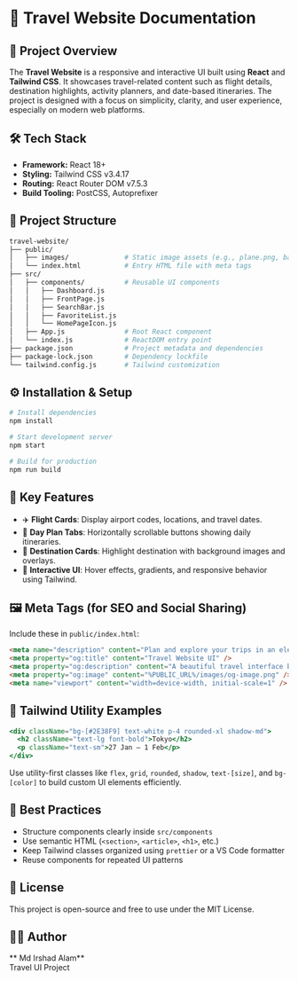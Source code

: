 # 📘 Travel Website Documentation

## 🧾 Project Overview
The **Travel Website** is a responsive and interactive UI built using **React** and **Tailwind CSS**. It showcases travel-related content such as flight details, destination highlights, activity planners, and date-based itineraries. The project is designed with a focus on simplicity, clarity, and user experience, especially on modern web platforms.

## 🛠️ Tech Stack
- **Framework:** React 18+
- **Styling:** Tailwind CSS v3.4.17
- **Routing:** React Router DOM v7.5.3
- **Build Tooling:** PostCSS, Autoprefixer

## 📁 Project Structure
```bash
travel-website/
├── public/
│   ├── images/              # Static image assets (e.g., plane.png, background.jpg)
│   └── index.html           # Entry HTML file with meta tags
├── src/
│   ├── components/          # Reusable UI components
│   │   ├── Dashboard.js
│   │   ├── FrontPage.js
│   │   ├── SearchBar.js
│   │   ├── FavoriteList.js
│   │   └── HomePageIcon.js
│   ├── App.js               # Root React component
│   └── index.js             # ReactDOM entry point
├── package.json             # Project metadata and dependencies
├── package-lock.json        # Dependency lockfile
└── tailwind.config.js       # Tailwind customization
```

## ⚙️ Installation & Setup
```bash
# Install dependencies
npm install

# Start development server
npm start

# Build for production
npm run build
```

## 🧩 Key Features
- ✈️ **Flight Cards**: Display airport codes, locations, and travel dates.
- 📅 **Day Plan Tabs**: Horizontally scrollable buttons showing daily itineraries.
- 🌆 **Destination Cards**: Highlight destination with background images and overlays.
- 🎯 **Interactive UI**: Hover effects, gradients, and responsive behavior using Tailwind.

## 🖼️ Meta Tags (for SEO and Social Sharing)
Include these in `public/index.html`:
```html
<meta name="description" content="Plan and explore your trips in an elegant travel dashboard." />
<meta property="og:title" content="Travel Website UI" />
<meta property="og:description" content="A beautiful travel interface built with React and Tailwind." />
<meta property="og:image" content="%PUBLIC_URL%/images/og-image.png" />
<meta name="viewport" content="width=device-width, initial-scale=1" />
```

## 🎨 Tailwind Utility Examples
```jsx
<div className="bg-[#2E38F9] text-white p-4 rounded-xl shadow-md">
  <h2 className="text-lg font-bold">Tokyo</h2>
  <p className="text-sm">27 Jan – 1 Feb</p>
</div>
```

Use utility-first classes like `flex`, `grid`, `rounded`, `shadow`, `text-[size]`, and `bg-[color]` to build custom UI elements efficiently.

## 🚀 Best Practices
- Structure components clearly inside `src/components`
- Use semantic HTML (`<section>`, `<article>`, `<h1>`, etc.)
- Keep Tailwind classes organized using `prettier` or a VS Code formatter
- Reuse components for repeated UI patterns

## 📄 License
This project is open-source and free to use under the MIT License.

## 👨‍💻 Author
** Md Irshad Alam**  
Travel UI Project
